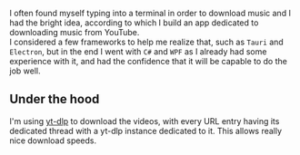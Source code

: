 I often found myself typing into a terminal in order to download music and I had the bright idea, according to which I build an app dedicated to downloading music from YouTube.\
I considered a few frameworks to help me realize that, such as `Tauri` and `Electron`, but in the end I went with `C#` and `WPF` as I already had some experience with it, and had the confidence that it will be capable to do the job well.

## Under the hood
I'm using [yt-dlp](https://github.com/yt-dlp/yt-dlp) to download the videos, with every URL entry having its dedicated thread with a yt-dlp instance dedicated to it. This allows really nice download speeds.